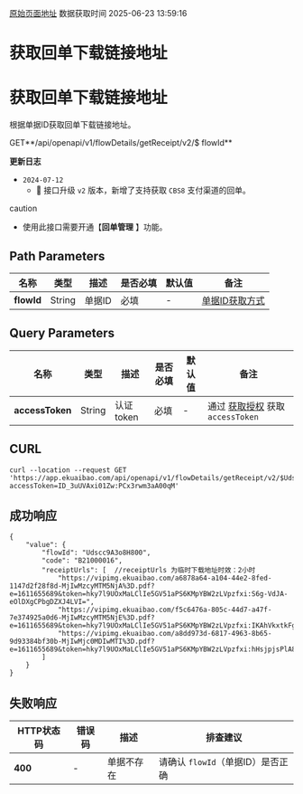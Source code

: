 [原始页面地址](https://docs.ekuaibao.com/docs/open-api/flows/get-flow-receipt)
数据获取时间 2025-06-23 13:59:16

# 获取回单下载链接地址

# 获取回单下载链接地址

根据单据ID获取回单下载链接地址。

GET**/api/openapi/v1/flowDetails/getReceipt/v2/$ flowId**

**更新日志**

  * `2024-07-12`
    * 🚀 接口升级 `v2` 版本，新增了支持获取 `CBS8` 支付渠道的回单。



caution

  * 使用此接口需要开通【**回单管理** 】功能。



## Path Parameters​

名称| 类型| 描述| 是否必填| 默认值| 备注  
---|---|---|---|---|---  
**flowId**|  String| 单据ID| 必填| -| [单据ID获取方式](/docs/open-api/flows/question-answer#%E9%97%AE%E9%A2%98%E4%B8%80)  
  
## Query Parameters​

名称| 类型| 描述| 是否必填| 默认值| 备注  
---|---|---|---|---|---  
**accessToken**|  String| 认证token| 必填| -| 通过 [获取授权](/docs/open-api/getting-started/auth) 获取 `accessToken`  
  
## CURL​
    
    
    curl --location --request GET 'https://app.ekuaibao.com/api/openapi/v1/flowDetails/getReceipt/v2/$Udscc9A3o8H800?accessToken=ID_3uUVAxi01Zw:PCx3rwm3aA00qM'  
    

## 成功响应​
    
    
    {  
        "value": {  
            "flowId": "Udscc9A3o8H800",  
            "code": "B21000016",  
            "receiptUrls": [  //receiptUrls 为临时下载地址时效：2小时  
                "https://vipimg.ekuaibao.com/a6878a64-a104-44e2-8fed-1147d2f28f8d-MjIwMzcyMTM5NjA%3D.pdf?e=1611655689&token=hky7l9UOxMaLClIe5GV51aPS6KMpYBW2zLVpzfxi:S6g-VdJA-eOlDXgCPbgDZXJ4LVI=",  
                "https://vipimg.ekuaibao.com/f5c6476a-805c-44d7-a47f-7e374925a0d6-MjIwMzcyMTM5NjE%3D.pdf?e=1611655689&token=hky7l9UOxMaLClIe5GV51aPS6KMpYBW2zLVpzfxi:IKAhVkxtkFgXIl5UotcvAEI_oxo=",  
                "https://vipimg.ekuaibao.com/a8dd973d-6817-4963-8b65-9d93384bf30b-MjIwMjc0MDIwMTI%3D.pdf?e=1611655689&token=hky7l9UOxMaLClIe5GV51aPS6KMpYBW2zLVpzfxi:hHsjpjsPlA8XK9sF0nRQvl3WSxQ="  
            ]  
        }  
    }  
    

## 失败响应​

HTTP状态码| 错误码| 描述| 排查建议  
---|---|---|---  
**400**|  -| 单据不存在| 请确认 `flowId`（单据ID）是否正确
